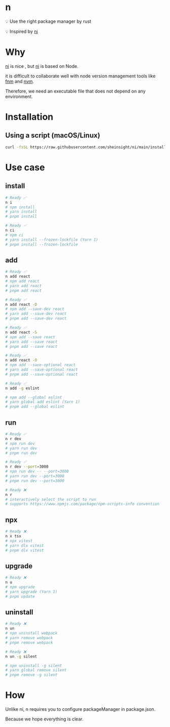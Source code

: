 # n

💡 Use the right package manager by rust

💡 Inspired by [ni](https://github.com/antfu/ni)

# Why

[ni](https://github.com/antfu/ni) is nice , but [ni](https://github.com/antfu/ni) is based on Node.

it is difficult to collaborate well with node version management tools like [fnm](https://github.com/Schniz/fnm) and [nvm](https://github.com/nvm-sh/nvm).

Therefore, we need an executable file that does not depend on any environment.

# Installation

## Using a script (macOS/Linux)

```bash
curl -fsSL https://raw.githubusercontent.com/sheinsight/ni/main/install.sh | bash
```

# Use case

## install

```bash
# Ready ✅
n i
# npm install
# yarn install
# pnpm install
```

```bash
# Ready ✅
n ci
# npm ci
# yarn install --frozen-lockfile (Yarn 1)
# pnpm install --frozen-lockfile
```

## add

```bash
# Ready ✅
n add react
# npm add react
# yarn add react
# pnpm add react
```

```bash
# Ready ✅
n add react -D
# npm add --save-dev react
# yarn add --save-dev react
# pnpm add --save-dev react
```

```bash
# Ready ✅
n add react -S
# npm add --save react
# yarn add --save react
# pnpm add --save react
```

```bash
# Ready ✅
n add react -O
# npm add --save-optional react
# yarn add --save-optional react
# pnpm add --save-optional react
```

```bash
# Ready ✅
n add -g eslint

# npm add --global eslint
# yarn global add eslint (Yarn 1)
# pnpm add --global eslint

```

## run

```bash
# Ready ✅
n r dev
# npm run dev
# yarn run dev
# pnpm run dev
```

```bash
# Ready ✅
n r dev --port=3000
# npm run dev -- --port=3000
# yarn run dev --port=3000
# pnpm run dev --port=3000
```

```bash
# Ready ❌
n r
# interactively select the script to run
# supports https://www.npmjs.com/package/npm-scripts-info convention
```

## npx

```bash
# Ready ❌
n x tsx
# npx vitest
# yarn dlx vitest
# pnpm dlx vitest
```

## upgrade

```bash
# Ready ❌
n u
# npm upgrade
# yarn upgrade (Yarn 1)
# pnpm update
```

## uninstall

```bash
# Ready ❌
n un
# npm uninstall webpack
# yarn remove webpack
# pnpm remove webpack
```

```bash
# Ready ❌
n un -g silent

# npm uninstall -g silent
# yarn global remove silent
# pnpm remove -g silent
```

# How

Unlike ni, n requires you to configure packageManager in package.json.

Because we hope everything is clear.
